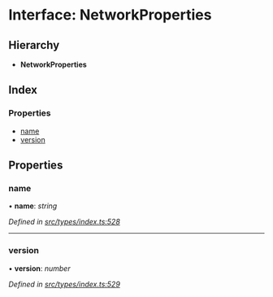 # Interface: NetworkProperties

## Hierarchy

* **NetworkProperties**

## Index

### Properties

* [name](networkproperties.md#name)
* [version](networkproperties.md#version)

## Properties

###  name

• **name**: *string*

*Defined in [src/types/index.ts:528](https://github.com/PolymathNetwork/polymesh-sdk/blob/c77f6a3e/src/types/index.ts#L528)*

___

###  version

• **version**: *number*

*Defined in [src/types/index.ts:529](https://github.com/PolymathNetwork/polymesh-sdk/blob/c77f6a3e/src/types/index.ts#L529)*

